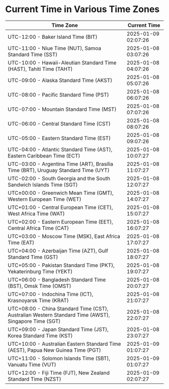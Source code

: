 # Current Time in Various Time Zones

| Time Zone | Current Time |
|-----------|--------------|
| UTC-12:00 - Baker Island Time (BIT) | 2025-01-09 02:07:26 |
| UTC-11:00 - Niue Time (NUT), Samoa Standard Time (SST) | 2025-01-08 03:07:26 |
| UTC-10:00 - Hawaii-Aleutian Standard Time (HAST), Tahiti Time (TAHT) | 2025-01-08 04:07:26 |
| UTC-09:00 - Alaska Standard Time (AKST) | 2025-01-08 05:07:26 |
| UTC-08:00 - Pacific Standard Time (PST) | 2025-01-08 06:07:26 |
| UTC-07:00 - Mountain Standard Time (MST) | 2025-01-08 07:07:26 |
| UTC-06:00 - Central Standard Time (CST) | 2025-01-08 08:07:26 |
| UTC-05:00 - Eastern Standard Time (EST) | 2025-01-08 09:07:26 |
| UTC-04:00 - Atlantic Standard Time (AST), Eastern Caribbean Time (ECT) | 2025-01-08 10:07:27 |
| UTC-03:00 - Argentina Time (ART), Brasília Time (BRT), Uruguay Standard Time (UYT) | 2025-01-08 11:07:27 |
| UTC-02:00 - South Georgia and the South Sandwich Islands Time (SGT) | 2025-01-08 12:07:27 |
| UTC±00:00 - Greenwich Mean Time (GMT), Western European Time (WET) | 2025-01-08 14:07:27 |
| UTC+01:00 - Central European Time (CET), West Africa Time (WAT) | 2025-01-08 15:07:27 |
| UTC+02:00 - Eastern European Time (EET), Central Africa Time (CAT) | 2025-01-08 16:07:27 |
| UTC+03:00 - Moscow Time (MSK), East Africa Time (EAT) | 2025-01-08 17:07:27 |
| UTC+04:00 - Azerbaijan Time (AZT), Gulf Standard Time (GST) | 2025-01-08 18:07:27 |
| UTC+05:00 - Pakistan Standard Time (PKT), Yekaterinburg Time (YEKT) | 2025-01-08 19:07:27 |
| UTC+06:00 - Bangladesh Standard Time (BST), Omsk Time (OMST) | 2025-01-08 20:07:27 |
| UTC+07:00 - Indochina Time (ICT), Krasnoyarsk Time (KRAT) | 2025-01-08 21:07:27 |
| UTC+08:00 - China Standard Time (CST), Australian Western Standard Time (AWST), Singapore Time (SGT) | 2025-01-08 22:07:27 |
| UTC+09:00 - Japan Standard Time (JST), Korea Standard Time (KST) | 2025-01-08 23:07:27 |
| UTC+10:00 - Australian Eastern Standard Time (AEST), Papua New Guinea Time (PGT) | 2025-01-09 01:07:27 |
| UTC+11:00 - Solomon Islands Time (SBT), Vanuatu Time (VUT) | 2025-01-09 01:07:27 |
| UTC+12:00 - Fiji Time (FJT), New Zealand Standard Time (NZST) | 2025-01-09 02:07:27 |
